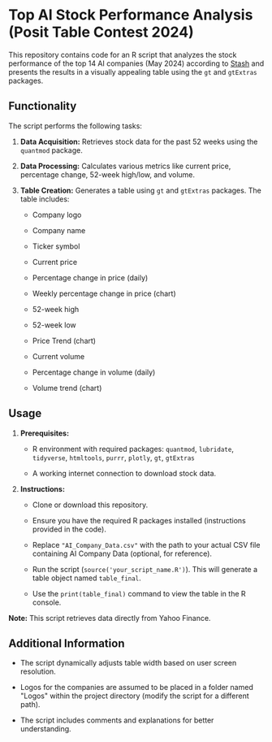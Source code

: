 # Top AI Stock Performance Analysis (Posit Table Contest 2024)

This repository contains code for an R script that analyzes the stock performance of the top 14 AI companies (May 2024) according to [Stash](https://www.stash.com/learn/top-ai-companies/) and presents the results in a visually appealing table using the `gt` and `gtExtras` packages.

## Functionality

The script performs the following tasks:

1.  **Data Acquisition:** Retrieves stock data for the past 52 weeks using the `quantmod` package.

2.  **Data Processing:** Calculates various metrics like current price, percentage change, 52-week high/low, and volume.

3.  **Table Creation:** Generates a table using `gt` and `gtExtras` packages. The table includes:

    -   Company logo

    -   Company name

    -   Ticker symbol

    -   Current price

    -   Percentage change in price (daily)

    -   Weekly percentage change in price (chart)

    -   52-week high

    -   52-week low

    -   Price Trend (chart)

    -   Current volume

    -   Percentage change in volume (daily)

    -   Volume trend (chart)


## Usage

1.  **Prerequisites:**

    -   R environment with required packages: `quantmod`, `lubridate`, `tidyverse`, `htmltools`, `purrr`, `plotly`, `gt`, `gtExtras`

    -   A working internet connection to download stock data.

2.  **Instructions:**

    -   Clone or download this repository.

    -   Ensure you have the required R packages installed (instructions provided in the code).

    -   Replace `"AI_Company_Data.csv"` with the path to your actual CSV file containing AI Company Data (optional, for reference).

    -   Run the script (`source('your_script_name.R')`). This will generate a table object named `table_final`.

    -   Use the `print(table_final)` command to view the table in the R console.

**Note:** This script retrieves data directly from Yahoo Finance.

## Additional Information

-   The script dynamically adjusts table width based on user screen resolution.

-   Logos for the companies are assumed to be placed in a folder named "Logos" within the project directory (modify the script for a different path).

-   The script includes comments and explanations for better understanding.
